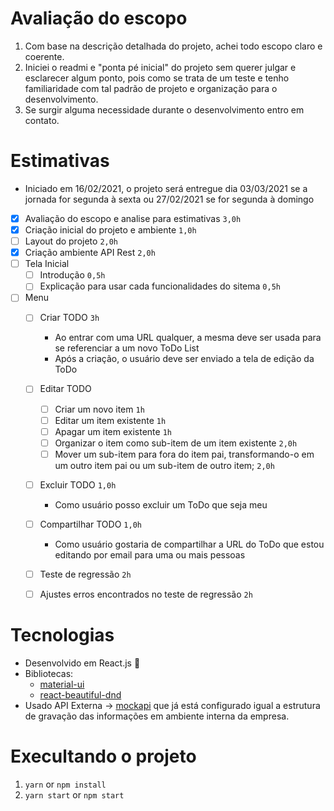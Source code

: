 #  Avaliação do escopo
1. Com base na descrição detalhada do projeto, achei todo escopo claro e coerente.
2. Iniciei o readmi e "ponta pé inicial" do projeto sem querer julgar e esclarecer algum ponto, pois como se trata de um teste e tenho familiaridade com tal padrão de projeto e organização para o desenvolvimento.
3. Se surgir alguma necessidade durante o desenvolvimento entro em contato.

# Estimativas
-  Iniciado em 16/02/2021, o projeto será entregue dia 03/03/2021 se a jornada for segunda à sexta ou 27/02/2021 se for segunda à domingo

- [x] Avaliação do escopo e analise para estimativas ``` 3,0h ```
- [x] Criação inicial do projeto e ambiente ``` 1,0h ```
- [ ] Layout do projeto ``` 2,0h ```
- [x] Criação ambiente API Rest ``` 2,0h ```
- [ ] Tela Inicial
    - [ ] Introdução ``` 0,5h ```
    - [ ] Explicação para usar cada funcionalidades do sitema ``` 0,5h ```
- [ ] Menu
    - [ ] Criar TODO  ``` 3h ```
        * Ao entrar com uma URL qualquer, a mesma deve ser usada para se referenciar a um novo ToDo List
        * Após a criação, o usuário deve ser enviado a tela de edição da ToDo
    - [ ] Editar TODO
        - [ ] Criar um novo item ``` 1h ```
        - [ ] Editar um item existente ``` 1h ```
        - [ ] Apagar um item existente ``` 1h ```
        - [ ] Organizar o item como sub-item de um item existente ``` 2,0h ```
        - [ ] Mover um sub-item para fora do item pai, transformando-o em um outro item pai ou um sub-item de outro item; ``` 2,0h ```
    - [ ] Excluir TODO ``` 1,0h ```
        - Como usuário posso excluir um ToDo que seja meu
    - [ ] Compartilhar TODO ``` 1,0h ```
        * Como usuário gostaria de compartilhar a URL do ToDo que estou editando por email para uma ou mais pessoas
    - [ ] Teste de regressão  ``` 2h ```
    - [ ] Ajustes erros encontrados no teste de regressão  ``` 2h ```


# Tecnologias

- Desenvolvido em React.js :rocket:
- Bibliotecas:
    - [material-ui](https://github.com/mui-org)
    - [react-beautiful-dnd](https://github.com/atlassian/react-beautiful-dnd)
- Usado API Externa -> [mockapi](https://mockapi.io/) que já está configurado igual a estrutura de gravação das informações em ambiente interna da empresa.


# Execultando o projeto
1. `yarn` or `npm install`
2. `yarn start` or `npm start`